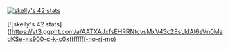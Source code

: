 
<!-- <img src="https://badge42.vercel.app/api/v2/cl1v5zr46004909l60ggoy5ta/stats?cursusId=21&coalitionId=92"/> -->

[![skelly's 42 stats](https://badge42.vercel.app/api/v2/cl1v5zr46004909l60ggoy5ta/stats?cursusId=21&coalitionId=92)](https://github.com/JaeSeoKim/badge42)

[![skelly's 42 stats]([(https://yt3.ggpht.com/a/AATXAJxfsEHRRNtcvsMxV43c28sLldAI6eVn0MadKSe-=s900-c-k-c0xffffffff-no-rj-mo)](https://evgeniya-burlachenko.github.io/rsschool-cv/)
